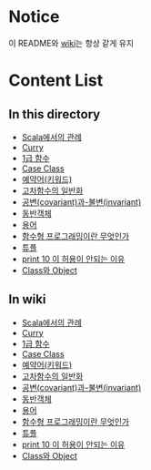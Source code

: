 # Notice
  이 README와 [wiki](../../../wiki)는 항상 같게 유지 

# Content List
## In this directory
- [Scala에서의 관례](Scala%20Convention.md)
- [Curry](http://loustler.io/2016/10/30/scala_partial_application/)
- [1급 함수](First%20Class.md)
- [Case Class](Case%20Class.md)
- [예약어(키워드)](keyword.md)
- [고차함수의 일반화](HOF(Higher%20Order%20Function).md)
- [공변(covariant)과-불변(invariant)](convariant%20and%20invariant.md)
- [동반객체](Companion%20Object.md)
- [용어](term.md)
- [함수형 프로그래밍이란 무엇인가](what%20is%20functional%20programming.md)
- [튜플](tuple.md)
- [print 10 이 허용이 안되는 이유](Not%20Allow%20println%2010.md)
- [Class와 Object](Class%20and%20Object.md)

## In wiki
- [Scala에서의 관례](../../../wiki/Scala에서의-관례)
- [Curry](http://loustler.io/2016/10/30/scala_partial_application/)
- [1급 함수](../../../wiki/First-Class)
- [Case Class](../../../wiki/Case-Class)
- [예약어(키워드)](../../../wiki/keyword)
- [고차함수의 일반화](../../../wiki/고차함수-일반화)
- [공변(covariant)과-불변(invariant)](../../../wiki/공변(covariant)과-불변(invariant))
- [동반객체](../../../wiki/동반-객체)
- [용어](../../../wiki/용어)
- [함수형 프로그래밍이란 무엇인가](../../../wiki/함수형-프로그래밍이란-무엇인가%3F)
- [튜플](../../../wiki/Tuple)
- [print 10 이 허용이 안되는 이유](../../../wiki/println-10-이-허용되지-않는-이유)
- [Class와 Object](../../../wiki/Class-and-Object)